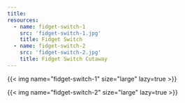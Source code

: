 ```yaml
---
title:
resources:
  - name: fidget-switch-1
    src: 'fidget-switch-1.jpg'
    title: Fidget Switch
  - name: fidget-switch-2
    src: 'fidget-switch-2.jpg'
    title: Fidget Switch Cutaway
---
```


{{< img name="fidget-switch-1" size="large" lazy=true >}}

{{< img name="fidget-switch-2" size="large" lazy=true >}}
